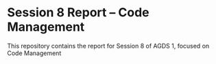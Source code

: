 # Session 8 Report – Code Management

This repository contains the report for Session 8 of AGDS 1, focused on Code Management
